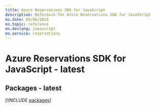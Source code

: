 ```yaml
---
title: Azure Reservations SDK for JavaScript
description: Reference for Azure Reservations SDK for JavaScript
ms.date: 05/06/2024
ms.topic: reference
ms.devlang: javascript
ms.service: reservations
---
```

# Azure Reservations SDK for JavaScript - latest
## Packages - latest
[!INCLUDE [packages](reservations-index.md)]